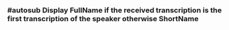 ﻿### #autosub Display FullName if the received transcription is the first transcription of the speaker otherwise ShortName

